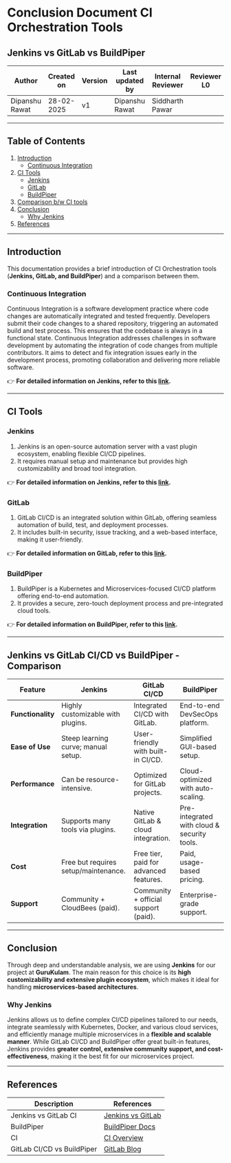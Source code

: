    # Conclusion Document CI Orchestration Tools
   ## Jenkins vs GitLab vs BuildPiper

   | **Author**          | **Created on** | **Version** | **Last updated by** | **Internal Reviewer** | **Reviewer L0** | **Reviewer L1** | **Reviewer L2** |
   |---------------------|---------------|-------------|---------------------|-----------------------|-----------------|-----------------|-----------------|
   | Dipanshu Rawat     | 28-02-2025     | v1          | Dipanshu Rawat      | Siddharth Pawar       |                 |                 |                 |

   ---

   ## Table of Contents

   1. [Introduction](#introduction)
      - [Continuous Integration](#continuous-integration)
   2. [CI Tools](#ci-tools)
      - [Jenkins](#jenkins)
      - [GitLab](#gitlab)
      - [BuildPiper](#buildpiper)
   3. [Comparison b/w CI tools](#comparison-bw-ci-tools)
   4. [Conclusion](#conclusion)
      - [Why Jenkins](#why-jenkins)
   5. [References](#references)

   ---

   ## Introduction 

   This documentation provides a brief introduction of CI Orchestration tools (**Jenkins, GitLab, and BuildPiper**) and a comparison between them.

   ### Continuous Integration
   Continuous Integration is a software development practice where code changes are automatically integrated and tested frequently. Developers submit their code changes to a shared repository, triggering an automated build and test process. This ensures that the codebase is always in a functional state. Continuous Integration addresses challenges in software development by automating the integration of code changes from multiple contributors. It aims to detect and fix integration issues early in the development process, promoting collaboration and delivering more reliable software.

   👉 **For detailed information on Jenkins, refer to this [link](https://github.com/Snaatak-Skyops/Documentation/blob/SCRUM-55/Application%20CI%20Design/Understanding/CI%20as%20a%20concept/README.md).**

   ---

   ## CI Tools

   ### Jenkins
   1. Jenkins is an open-source automation server with a vast plugin ecosystem, enabling flexible CI/CD pipelines.
   2. It requires manual setup and maintenance but provides high customizability and broad tool integration.

   👉 **For detailed information on Jenkins, refer to this [link](https://github.com/Snaatak-Skyops/Documentation/blob/SCRUM-85/Application%20CI%20Design/CI%20Orchestration%20Tools/Feature%20document%20of%20Jenkins/README.md).**

   ### GitLab
   1. GitLab CI/CD is an integrated solution within GitLab, offering seamless automation of build, test, and deployment processes.
   2. It includes built-in security, issue tracking, and a web-based interface, making it user-friendly.

   👉 **For detailed information on GitLab, refer to this [link](https://about.gitlab.com/stages-devops-lifecycle/continuous-integration/).**

   ### BuildPiper
   1. BuildPiper is a Kubernetes and Microservices-focused CI/CD platform offering end-to-end automation.
   2. It provides a secure, zero-touch deployment process and pre-integrated cloud tools.

   👉 **For detailed information on BuildPiper, refer to this [link](https://github.com/Snaatak-Skyops/Documentation/blob/SCRUM-87/Application%20CI%20Design/CI%20Orchestration%20Tools/Feature%20document%20of%20Buildpiper/README.md).**

   ---

   ## Jenkins vs GitLab CI/CD vs BuildPiper - Comparison

   | **Feature**       | **Jenkins** | **GitLab CI/CD** | **BuildPiper** |
   |-------------------|------------|------------------|---------------|
   | **Functionality** | Highly customizable with plugins. | Integrated CI/CD with GitLab. | End-to-end DevSecOps platform. |
   | **Ease of Use**   | Steep learning curve; manual setup. | User-friendly with built-in CI/CD. | Simplified GUI-based setup. |
   | **Performance**   | Can be resource-intensive. | Optimized for GitLab projects. | Cloud-optimized with auto-scaling. |
   | **Integration**   | Supports many tools via plugins. | Native GitLab & cloud integration. | Pre-integrated with cloud & security tools. |
   | **Cost**         | Free but requires setup/maintenance. | Free tier, paid for advanced features. | Paid, usage-based pricing. |
   | **Support**      | Community + CloudBees (paid). | Community + official support (paid). | Enterprise-grade support. |

   ---

   ## Conclusion

   Through deep and understandable analysis, we are using **Jenkins** for our project at **GuruKulam**. The main reason for this choice is its **high customizability and extensive plugin ecosystem**, which makes it ideal for handling **microservices-based architectures**. 

   ### Why Jenkins
   Jenkins allows us to define complex CI/CD pipelines tailored to our needs, integrate seamlessly with Kubernetes, Docker, and various cloud services, and efficiently manage multiple microservices in a **flexible and scalable manner**. While GitLab CI/CD and BuildPiper offer great built-in features, Jenkins provides **greater control, extensive community support, and cost-effectiveness**, making it the best fit for our microservices project.

   ---

   ## References

   | **Description**                | **References** |
   |--------------------------------|-------------------------------------------------------------------|
   | Jenkins vs GitLab CI           | [Jenkins vs GitLab](https://www.browserstack.com/guide/jenkins-vs-gitlab) |
   | BuildPiper                     | [BuildPiper Docs](https://www.buildpiper.io/documentation/docs/getting/introducing) |
   | CI                              | [CI Overview](https://www.guru99.com/jenkin-continuous-integration.html) |
   | GitLab CI/CD vs BuildPiper      | [GitLab Blog](https://about.gitlab.com/blog/) |
